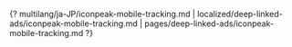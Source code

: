 {? multilang/ja-JP/iconpeak-mobile-tracking.md | localized/deep-linked-ads/iconpeak-mobile-tracking.md | pages/deep-linked-ads/iconpeak-mobile-tracking.md ?}
